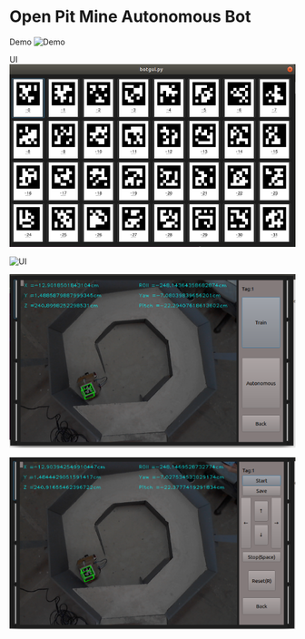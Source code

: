 # Open Pit Mine Autonomous Bot

Demo
![Demo](Images/Demo.gif)

UI
![UI](Images/UI1.png)

![UI](Images/UI12.png)

![UI](Images/UI3.png)

![UI](Images/UI4.png)



